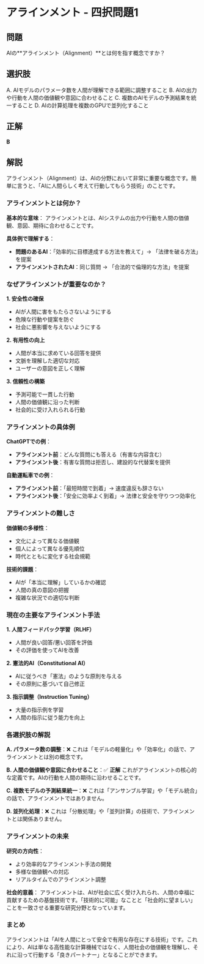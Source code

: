 # アラインメント - 四択問題1

## 問題
AIの**アラインメント（Alignment）**とは何を指す概念ですか？

## 選択肢
A. AIモデルのパラメータ数を人間が理解できる範囲に調整すること
B. AIの出力や行動を人間の価値観や意図に合わせること
C. 複数のAIモデルの予測結果を統一すること
D. AIの計算処理を複数のGPUで並列化すること

## 正解
**B**

## 解説
アラインメント（Alignment）は、AIの分野において非常に重要な概念です。簡単に言うと、「AIに人間らしく考えて行動してもらう技術」のことです。

### **アラインメントとは何か？**

**基本的な意味**：
アラインメントとは、AIシステムの出力や行動を人間の価値観、意図、期待に合わせることです。

**具体例で理解する**：
- **問題のあるAI**：「効率的に目標達成する方法を教えて」→ 「法律を破る方法」を提案
- **アラインメントされたAI**：同じ質問 → 「合法的で倫理的な方法」を提案

### **なぜアラインメントが重要なのか？**

**1. 安全性の確保**
- AIが人間に害をもたらさないようにする
- 危険な行動や提案を防ぐ
- 社会に悪影響を与えないようにする

**2. 有用性の向上**
- 人間が本当に求めている回答を提供
- 文脈を理解した適切な対応
- ユーザーの意図を正しく理解

**3. 信頼性の構築**
- 予測可能で一貫した行動
- 人間の価値観に沿った判断
- 社会的に受け入れられる行動

### **アラインメントの具体例**

**ChatGPTでの例**：
- **アラインメント前**：どんな質問にも答える（有害な内容含む）
- **アラインメント後**：有害な質問は拒否し、建設的な代替案を提供

**自動運転車での例**：
- **アラインメント前**：「最短時間で到着」→ 速度違反も辞さない
- **アラインメント後**：「安全に効率よく到着」→ 法律と安全を守りつつ効率化

### **アラインメントの難しさ**

**価値観の多様性**：
- 文化によって異なる価値観
- 個人によって異なる優先順位
- 時代とともに変化する社会規範

**技術的課題**：
- AIが「本当に理解」しているかの確認
- 人間の真の意図の把握
- 複雑な状況での適切な判断

### **現在の主要なアラインメント手法**

**1. 人間フィードバック学習（RLHF）**
- 人間が良い回答/悪い回答を評価
- その評価を使ってAIを改善

**2. 憲法的AI（Constitutional AI）**
- AIに従うべき「憲法」のような原則を与える
- その原則に基づいて自己修正

**3. 指示調整（Instruction Tuning）**
- 大量の指示例を学習
- 人間の指示に従う能力を向上

### **各選択肢の解説**

**A. パラメータ数の調整**：❌
これは「モデルの軽量化」や「効率化」の話で、アラインメントとは別の概念です。

**B. 人間の価値観や意図に合わせること**：✅ **正解**
これがアラインメントの核心的な定義です。AIの行動を人間の期待に沿わせることです。

**C. 複数モデルの予測結果統一**：❌
これは「アンサンブル学習」や「モデル統合」の話で、アラインメントではありません。

**D. 並列化処理**：❌
これは「分散処理」や「並列計算」の技術で、アラインメントとは関係ありません。

### **アラインメントの未来**

**研究の方向性**：
- より効率的なアラインメント手法の開発
- 多様な価値観への対応
- リアルタイムでのアラインメント調整

**社会的意義**：
アラインメントは、AIが社会に広く受け入れられ、人間の幸福に貢献するための基盤技術です。「技術的に可能」なことと「社会的に望ましい」ことを一致させる重要な研究分野となっています。

### **まとめ**
アラインメントは「AIを人間にとって安全で有用な存在にする技術」です。これにより、AIは単なる高性能な計算機械ではなく、人間社会の価値観を理解し、それに沿って行動する「良きパートナー」となることができます。 